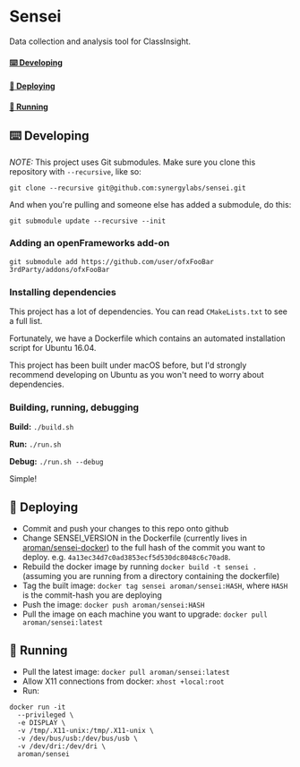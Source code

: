 # Sensei

Data collection and analysis tool for ClassInsight.

#### [⌨️ Developing](#-developing-1)
#### [🚀 Deploying](#-deploying-1)
#### [🏃 Running](#-running-1)

## ⌨️ Developing

*NOTE:* This project uses Git submodules. Make sure you clone this repository with `--recursive`, like so:

```
git clone --recursive git@github.com:synergylabs/sensei.git
```

And when you're pulling and someone else has added a submodule, do this:

```
git submodule update --recursive --init
```

### Adding an openFrameworks add-on

```
git submodule add https://github.com/user/ofxFooBar 3rdParty/addons/ofxFooBar
```

### Installing dependencies

This project has a lot of dependencies. You can read `CMakeLists.txt` to see a full list.

Fortunately, we have a Dockerfile which contains an automated installation script for Ubuntu 16.04.

This project has been built under macOS before, but I'd strongly recommend developing on Ubuntu as you won't need to worry about dependencies.


### Building, running, debugging

**Build:** `./build.sh`

**Run:** `./run.sh`

**Debug:** `./run.sh --debug`

Simple!

## 🚀 Deploying

- Commit and push your changes to this repo onto github
- Change SENSEI_VERSION in the Dockerfile (currently lives in [aroman/sensei-docker](aroman/sensei-docker)) to the full hash of the commit you want to deploy. e.g. `4a13ec34d7c0ad3853ecf5d530dc8048c6c70ad8`.
- Rebuild the docker image by running `docker build -t sensei .` (assuming you are running from a directory containing the dockerfile)
- Tag the built image: `docker tag sensei aroman/sensei:HASH`, where `HASH` is the commit-hash you are deploying
- Push the image: `docker push aroman/sensei:HASH`
- Pull the image on each machine you want to upgrade: `docker pull aroman/sensei:latest`

## 🏃 Running

- Pull the latest image: `docker pull aroman/sensei:latest`
- Allow X11 connections from docker: `xhost +local:root`
- Run:

```
docker run -it
  --privileged \
  -e DISPLAY \
  -v /tmp/.X11-unix:/tmp/.X11-unix \
  -v /dev/bus/usb:/dev/bus/usb \
  -v /dev/dri:/dev/dri \
  aroman/sensei
```
